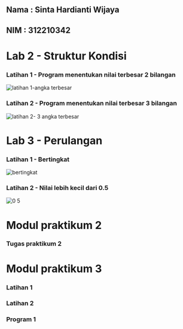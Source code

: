 ## Nama : Sinta Hardianti Wijaya

## NIM  : 312210342

# Lab 2 - Struktur Kondisi

### Latihan 1 - Program menentukan nilai terbesar 2 bilangan

![latihan 1-angka terbesar](https://user-images.githubusercontent.com/115516473/199944811-56f6a8d7-4277-45ee-8a94-6de1c3e3efb6.png)

### Latihan 2 - Program menentukan nilai terbesar 3 bilangan

![latihan 2- 3 angka terbesar](https://user-images.githubusercontent.com/115516473/199945107-43eebc25-e4b3-4f6d-9e65-dbfab0dc7b67.png)

# Lab 3 - Perulangan

### Latihan 1 - Bertingkat

![bertingkat](https://user-images.githubusercontent.com/115516473/199945850-705f334b-6c45-4fff-84d8-a56d95831231.png)

### Latihan 2 - Nilai lebih kecil dari 0.5

![0 5](https://user-images.githubusercontent.com/115516473/199947550-55cb093e-26ae-4ea4-8ef1-9b8fde9a5184.png)

# Modul praktikum 2


### Tugas praktikum 2

# Modul praktikum 3

### Latihan 1 

### Latihan 2

### Program 1
